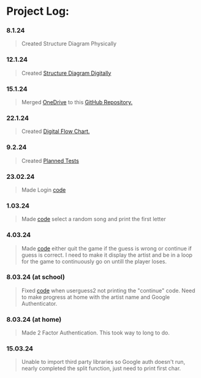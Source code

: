 # Project Log:

### 8.1.24
>Created Structure Diagram Physically

### 12.1.24 
>Created [Structure Diagram Digitally](https://github.com/KainSummerfield1/ComputerScienceProject/blob/main/Files/StructureDiagram.png)

### 15.1.24
>Merged [OneDrive](https://www.microsoft.com/en-gb/microsoft-365/onedrive/online-cloud-storage) to this [GitHub Repository.](https://github.com/KainSummerfield1/ComputerScienceProject)

### 22.1.24
>Created [Digital Flow Chart.](https://github.com/KainSummerfield1/ComputerScienceProject/blob/main/Files/flowchart.png)

### 9.2.24
>Created [Planned Tests](https://github.com/KainSummerfield1/ComputerScienceProject/blob/main/Files/tests)

### 23.02.24
>Made Login [code](https://github.com/KainSummerfield1/ComputerScienceProject/blob/main/Code/Project.py)

### 1.03.24
>Made [code](https://github.com/KainSummerfield1/ComputerScienceProject/blob/main/Code/Project.py) select a random song and print the first letter

### 4.03.24
>Made [code](https://github.com/KainSummerfield1/ComputerScienceProject/blob/main/Code/Project.py) either quit the game if the guess is wrong or continue if guess is correct. I need to make it display the artist and be in a loop for the game to continuously go on untill the player loses.

### 8.03.24 (at school)
>Fixed [code](https://github.com/KainSummerfield1/ComputerScienceProject/blob/main/Code/Project.py) when userguess2 not printing the "continue" code. Need to make progress at home with the artist name and Google Authenticator.

### 8.03.24 (at home)
>Made 2 Factor Authentication. This took way to long to do.

### 15.03.24
>Unable to import third party libraries so Google auth doesn't run, nearly completed the split function, just need to print first char.
